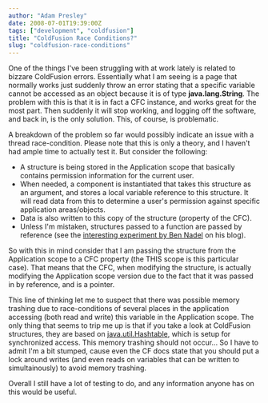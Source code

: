 ```yaml
---
author: "Adam Presley"
date: 2008-07-01T19:39:00Z
tags: ["development", "coldfusion"]
title: "ColdFusion Race Conditions?"
slug: "coldfusion-race-conditions"
---
```


One of the things I've been struggling with at work lately is related to
bizzare ColdFusion errors. Essentially what I am seeing is a page that
normally works just suddenly throw an error stating that a specific
variable cannot be accessed as an object because it is of type
**java.lang.String**. The problem with this is that it is in fact a CFC
instance, and works great for the most part. Then suddenly it will stop
working, and logging off the software, and back in, is the only
solution. This, of course, is problematic.

A breakdown of the problem so far would possibly
indicate an issue with a thread race-condition. Please note that this is
only a theory, and I haven't had ample time to actually test it. But
consider the following:

* A structure is being stored in the Application scope that basically
  contains permission information for the current user.
* When needed, a component is instantiated that takes this structure
  as an argument, and stores a local variable reference to this
  structure. It will read data from this to determine a user's
  permission against specific application areas/objects.
* Data is also written to this copy of the structure (property of the
  CFC).
* Unless I'm mistaken, structures passed to a function are passed by
  reference (see the [interesting experiment by Ben Nadel](http://www.bennadel.com/blog/516-ColdFusion-Arguments-Object-Can-Act-As-Ghetto-Pass-By-Reference-Array.htm) on his
  blog).

So with this in mind consider that I am passing the structure from the
Application scope to a CFC property (the THIS scope is this particular
case). That means that the CFC, when modifying the structure, is
actually modifying the Application scope version due to the fact that it
was passed in by reference, and is a pointer.

This line of thinking let me to suspect that there was possible memory
trashing due to race-conditions of several places in the application
accessing (both read and write) this variable in the Application scope.
The only thing that seems to trip me up is that if you take a look at
ColdFusion structures, they are based on [java.util.Hashtable](http://java.sun.com/j2se/1.4.2/docs/api/java/util/Hashtable.html), which
is setup for synchronized access. This memory trashing should not
occur... So I have to admit I'm a bit stumped, cause even the CF docs
state that you should put a lock around writes (and even reads on
variables that can be written to simultainously) to avoid memory
trashing.

Overall I still have a lot of testing to do, and any information anyone
has on this would be useful.
